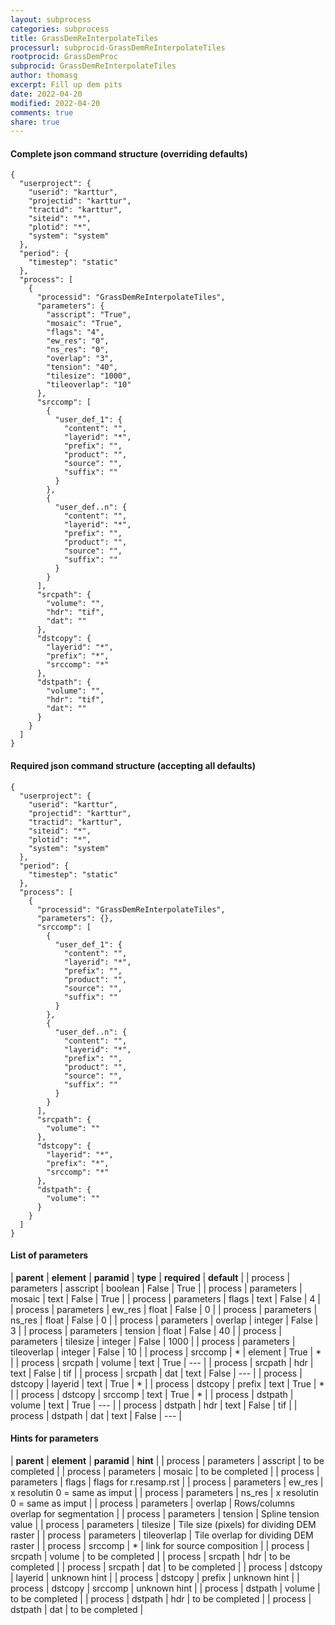 ```yaml
---
layout: subprocess
categories: subprocess
title: GrassDemReInterpolateTiles
processurl: subprocid-GrassDemReInterpolateTiles
rootprocid: GrassDemProc
subprocid: GrassDemReInterpolateTiles
author: thomasg
excerpt: Fill up dem pits
date: 2022-04-20
modified: 2022-04-20
comments: true
share: true
---
```


#### Complete json command structure (overriding defaults)
```
{
  "userproject": {
    "userid": "karttur",
    "projectid": "karttur",
    "tractid": "karttur",
    "siteid": "*",
    "plotid": "*",
    "system": "system"
  },
  "period": {
    "timestep": "static"
  },
  "process": [
    {
      "processid": "GrassDemReInterpolateTiles",
      "parameters": {
        "asscript": "True",
        "mosaic": "True",
        "flags": "4",
        "ew_res": "0",
        "ns_res": "0",
        "overlap": "3",
        "tension": "40",
        "tilesize": "1000",
        "tileoverlap": "10"
      },
      "srccomp": [
        {
          "user_def_1": {
            "content": "",
            "layerid": "*",
            "prefix": "",
            "product": "",
            "source": "",
            "suffix": ""
          }
        },
        {
          "user_def..n": {
            "content": "",
            "layerid": "*",
            "prefix": "",
            "product": "",
            "source": "",
            "suffix": ""
          }
        }
      ],
      "srcpath": {
        "volume": "",
        "hdr": "tif",
        "dat": ""
      },
      "dstcopy": {
        "layerid": "*",
        "prefix": "*",
        "srccomp": "*"
      },
      "dstpath": {
        "volume": "",
        "hdr": "tif",
        "dat": ""
      }
    }
  ]
}
```
#### Required json command structure (accepting all defaults)
```
{
  "userproject": {
    "userid": "karttur",
    "projectid": "karttur",
    "tractid": "karttur",
    "siteid": "*",
    "plotid": "*",
    "system": "system"
  },
  "period": {
    "timestep": "static"
  },
  "process": [
    {
      "processid": "GrassDemReInterpolateTiles",
      "parameters": {},
      "srccomp": [
        {
          "user_def_1": {
            "content": "",
            "layerid": "*",
            "prefix": "",
            "product": "",
            "source": "",
            "suffix": ""
          }
        },
        {
          "user_def..n": {
            "content": "",
            "layerid": "*",
            "prefix": "",
            "product": "",
            "source": "",
            "suffix": ""
          }
        }
      ],
      "srcpath": {
        "volume": ""
      },
      "dstcopy": {
        "layerid": "*",
        "prefix": "*",
        "srccomp": "*"
      },
      "dstpath": {
        "volume": ""
      }
    }
  ]
}
```
#### List of parameters

| **parent** | **element** | **paramid** | **type** | **required** | **default** |
| process | parameters | asscript | boolean | False | True |
| process | parameters | mosaic | text | False | True |
| process | parameters | flags | text | False | 4 |
| process | parameters | ew_res | float | False | 0 |
| process | parameters | ns_res | float | False | 0 |
| process | parameters | overlap | integer | False | 3 |
| process | parameters | tension | float | False | 40 |
| process | parameters | tilesize | integer | False | 1000 |
| process | parameters | tileoverlap | integer | False | 10 |
| process | srccomp | * | element | True | * |
| process | srcpath | volume | text | True | --- |
| process | srcpath | hdr | text | False | tif |
| process | srcpath | dat | text | False | --- |
| process | dstcopy | layerid | text | True | * |
| process | dstcopy | prefix | text | True | * |
| process | dstcopy | srccomp | text | True | * |
| process | dstpath | volume | text | True | --- |
| process | dstpath | hdr | text | False | tif |
| process | dstpath | dat | text | False | --- |

#### Hints for parameters

| **parent** | **element** | **paramid** | **hint** |
| process | parameters | asscript | to be completed |
| process | parameters | mosaic | to be completed |
| process | parameters | flags | flags for r.resamp.rst |
| process | parameters | ew_res | x resolutin 0 = same as imput |
| process | parameters | ns_res | x resolutin 0 = same as imput |
| process | parameters | overlap | Rows/columns overlap for segmentation |
| process | parameters | tension | Spline tension value |
| process | parameters | tilesize | Tile size (pixels) for dividing DEM raster |
| process | parameters | tileoverlap | Tile overlap for dividing DEM raster  |
| process | srccomp | * | link for source composition |
| process | srcpath | volume | to be completed |
| process | srcpath | hdr | to be completed |
| process | srcpath | dat | to be completed |
| process | dstcopy | layerid | unknown hint |
| process | dstcopy | prefix | unknown hint |
| process | dstcopy | srccomp | unknown hint |
| process | dstpath | volume | to be completed |
| process | dstpath | hdr | to be completed |
| process | dstpath | dat | to be completed |
